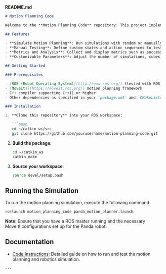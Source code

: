 **README.md**

```markdown
# Motion Planning Code

Welcome to the **Motion Planning Code** repository! This project implements a motion planning and robotics simulation for a robotic manipulator (specifically, the Panda robot). It allows you to simulate picking, placing, stacking, and unstacking actions with cubes on a 3x3 grid. The code is designed to help understand motion planning algorithms and test various scenarios in robotics.

## Features

- **Simulate Motion Planning**: Run simulations with random or manually selected actions to test the motion planning capabilities.
- **Manual Testing**: Define custom states and action sequences to test specific scenarios.
- **Metrics and Analysis**: Collect and display metrics such as success rates, discrepancies, and effect checks.
- **Customizable Parameters**: Adjust the number of simulations, cubes, stack heights, and action choices.

## Getting Started

### Prerequisites

- [ROS (Robot Operating System)](http://www.ros.org/) (tested with ROS Melodic and Noetic)
- [MoveIt!](https://moveit.ros.org/) motion planning framework
- C++ compiler supporting C++11 or higher
- Other dependencies as specified in your `package.xml` and `CMakeLists.txt`

### Installation

1. **Clone this repository** into your ROS workspace:

   ```bash
   cd ~/catkin_ws/src
   git clone https://github.com/yourusername/motion-planning-code.git
   ```

2. **Build the package**:

   ```bash
   cd ~/catkin_ws
   catkin_make
   ```

3. **Source your workspace**:

   ```bash
   source devel/setup.bash
   ```

## Running the Simulation

To run the motion planning simulation, execute the following command:

```bash
roslaunch motion_planning_code panda_motion_planner.launch
```

**Note**: Ensure that you have a ROS master running and the necessary MoveIt! configurations set up for the Panda robot.

## Documentation

- [Code Instructions](CodeInstructions.md): Detailed guide on how to run and test the motion planning and robotics simulation.

```
---